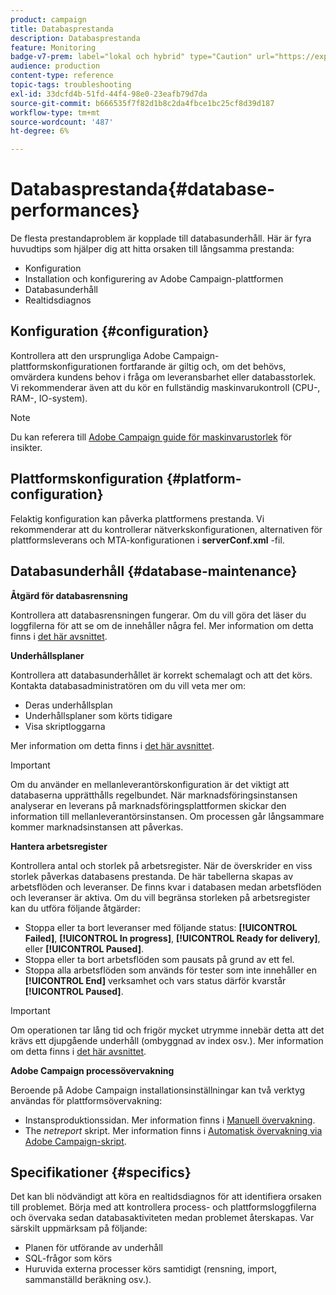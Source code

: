 ```yaml
---
product: campaign
title: Databasprestanda
description: Databasprestanda
feature: Monitoring
badge-v7-prem: label="lokal och hybrid" type="Caution" url="https://experienceleague.adobe.com/docs/campaign-classic/using/installing-campaign-classic/architecture-and-hosting-models/hosting-models-lp/hosting-models.html?lang=sv" tooltip="Gäller endast lokala och hybrida driftsättningar"
audience: production
content-type: reference
topic-tags: troubleshooting
exl-id: 33dcfd4b-51fd-44f4-98e0-23eafb79d7da
source-git-commit: b666535f7f82d1b8c2da4fbce1bc25cf8d39d187
workflow-type: tm+mt
source-wordcount: '487'
ht-degree: 6%

---
```


# Databasprestanda{#database-performances}



De flesta prestandaproblem är kopplade till databasunderhåll. Här är fyra huvudtips som hjälper dig att hitta orsaken till långsamma prestanda:

* Konfiguration
* Installation och konfigurering av Adobe Campaign-plattformen
* Databasunderhåll
* Realtidsdiagnos

## Konfiguration {#configuration}

Kontrollera att den ursprungliga Adobe Campaign-plattformskonfigurationen fortfarande är giltig och, om det behövs, omvärdera kundens behov i fråga om leveransbarhet eller databasstorlek. Vi rekommenderar även att du kör en fullständig maskinvarukontroll (CPU-, RAM-, IO-system).

>[!NOTE]
>
>Du kan referera till [Adobe Campaign guide för maskinvarustorlek](https://helpx.adobe.com/se/campaign/kb/hardware-sizing-guide.html) för insikter.

## Plattformskonfiguration {#platform-configuration}

Felaktig konfiguration kan påverka plattformens prestanda. Vi rekommenderar att du kontrollerar nätverkskonfigurationen, alternativen för plattformsleverans och MTA-konfigurationen i **serverConf.xml** -fil.

## Databasunderhåll {#database-maintenance}

**Åtgärd för databasrensning**

Kontrollera att databasrensningen fungerar. Om du vill göra det läser du loggfilerna för att se om de innehåller några fel. Mer information om detta finns i [det här avsnittet](../../production/using/database-cleanup-workflow.md).

**Underhållsplaner**

Kontrollera att databasunderhållet är korrekt schemalagt och att det körs. Kontakta databasadministratören om du vill veta mer om:

* Deras underhållsplan
* Underhållsplaner som körts tidigare
* Visa skriptloggarna

Mer information om detta finns i [det här avsnittet](../../production/using/recommendations.md).

>[!IMPORTANT]
>
>Om du använder en mellanleverantörskonfiguration är det viktigt att databaserna upprätthålls regelbundet. När marknadsföringsinstansen analyserar en leverans på marknadsföringsplattformen skickar den information till mellanleverantörsinstansen. Om processen går långsammare kommer marknadsinstansen att påverkas.

**Hantera arbetsregister**

Kontrollera antal och storlek på arbetsregister. När de överskrider en viss storlek påverkas databasens prestanda. De här tabellerna skapas av arbetsflöden och leveranser. De finns kvar i databasen medan arbetsflöden och leveranser är aktiva. Om du vill begränsa storleken på arbetsregister kan du utföra följande åtgärder:

* Stoppa eller ta bort leveranser med följande status: **[!UICONTROL Failed]**, **[!UICONTROL In progress]**, **[!UICONTROL Ready for delivery]**, eller **[!UICONTROL Paused]**.
* Stoppa eller ta bort arbetsflöden som pausats på grund av ett fel.
* Stoppa alla arbetsflöden som används för tester som inte innehåller en **[!UICONTROL End]** verksamhet och vars status därför kvarstår **[!UICONTROL Paused]**.

>[!IMPORTANT]
>
>Om operationen tar lång tid och frigör mycket utrymme innebär detta att det krävs ett djupgående underhåll (ombyggnad av index osv.). Mer information om detta finns i [det här avsnittet](../../production/using/recommendations.md).

**Adobe Campaign processövervakning**

Beroende på Adobe Campaign installationsinställningar kan två verktyg användas för plattformsövervakning:

* Instansproduktionssidan. Mer information finns i [Manuell övervakning](../../production/using/monitoring-processes.md#manual-monitoring).
* The *netreport* skript. Mer information finns i [Automatisk övervakning via Adobe Campaign-skript](../../production/using/monitoring-processes.md#automatic-monitoring-via-adobe-campaign-scripts).

## Specifikationer {#specifics}

Det kan bli nödvändigt att köra en realtidsdiagnos för att identifiera orsaken till problemet. Börja med att kontrollera process- och plattformsloggfilerna och övervaka sedan databasaktiviteten medan problemet återskapas. Var särskilt uppmärksam på följande:

* Planen för utförande av underhåll
* SQL-frågor som körs
* Huruvida externa processer körs samtidigt (rensning, import, sammanställd beräkning osv.).
